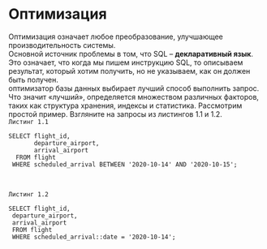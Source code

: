 # Оптимизация

Оптимизация означает любое преобразование, улучшающее производительность системы.  
Основной источник проблемы в том, что SQL – **декларативный язык**. Это означает, что когда мы пишем инструкцию SQL, то описываем результат, который хотим получить, но не указываем, как он должен быть получен.  
оптимизатор базы данных выбирает лучший способ выполнить запрос. Что значит «лучший», определяется множеством различных факторов, таких как структура хранения, индексы и статистика.
Рассмотрим простой пример. Взгляните на запросы из листингов 1.1 и 1.2.  
```Листинг 1.1```
```
SELECT flight_id,
       departure_airport,
       arrival_airport
  FROM flight
 WHERE scheduled_arrival BETWEEN '2020-10-14' AND '2020-10-15';
```
<br>

```Листинг 1.2```
```
SELECT flight_id,
 departure_airport,
 arrival_airport
 FROM flight
 WHERE scheduled_arrival::date = '2020-10-14';
```
